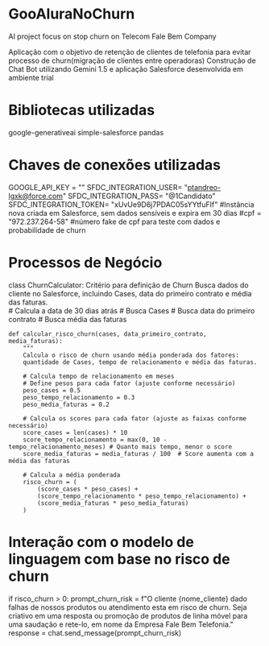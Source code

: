 # GooAluraNoChurn
AI project focus on stop churn on Telecom Fale Bem Company

Aplicação com o objetivo de retenção de clientes de telefonia para evitar processo de churn(migração de clientes entre operadoras)
Construção de Chat Bot utilizando Gemini 1.5 e aplicação Salesforce desenvolvida em ambiente trial

# Bibliotecas utilizadas
google-generativeai
simple-salesforce
pandas

# Chaves de conexões utilizadas
GOOGLE_API_KEY = ""
SFDC_INTEGRATION_USER= "ptandreo-lgxk@force.com"
SFDC_INTEGRATION_PASS= "@1Candidato"
SFDC_INTEGRATION_TOKEN= "xUvUe9D6j7PDAC05sYYtfuFIf" #Instância nova criada em Salesforce, sem dados sensíveis e expira em 30 dias
#cpf = "972.237.264-58" #número fake de cpf para teste com dados e probabilidade de churn

# Processos de Negócio
class ChurnCalculator:
    Critério para definição de Churn
        Busca dados do cliente no Salesforce, incluindo Cases, data do primeiro contrato
        e média das faturas.        
        # Calcula a data de 30 dias atrás
        # Busca Cases
        # Busca data do primeiro contrato
        # Busca média das faturas
        
    
    def calcular_risco_churn(cases, data_primeiro_contrato, media_faturas):
        """
        Calcula o risco de churn usando média ponderada dos fatores:
        quantidade de Cases, tempo de relacionamento e média das faturas.

        # Calcula tempo de relacionamento em meses
        # Define pesos para cada fator (ajuste conforme necessário)
        peso_cases = 0.5
        peso_tempo_relacionamento = 0.3
        peso_media_faturas = 0.2

        # Calcula os scores para cada fator (ajuste as faixas conforme necessário)
        score_cases = len(cases) * 10
        score_tempo_relacionamento = max(0, 10 - tempo_relacionamento_meses) # Quanto mais tempo, menor o score
        score_media_faturas = media_faturas / 100  # Score aumenta com a média das faturas

        # Calcula a média ponderada
        risco_churn = (
            (score_cases * peso_cases) +
            (score_tempo_relacionamento * peso_tempo_relacionamento) +
            (score_media_faturas * peso_media_faturas)
        )

    

# Interação com o modelo de linguagem com base no risco de churn
if risco_churn > 0:
    prompt_churn_risk = f"O cliente {nome_cliente} dado falhas de nossos produtos ou atendimento esta em risco de churn. Seja criativo em uma resposta ou promoção de produtos de linha móvel para uma saudação e rete-lo, em nome da Empresa Fale Bem Telefonia."
    response = chat.send_message(prompt_churn_risk)

